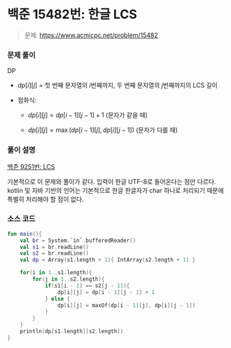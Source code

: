 # 백준 15482번: 한글 LCS

> 문제: https://www.acmicpc.net/problem/15482

### 문제 풀이

DP

- $dp[i][j]$ = 첫 번째 문자열의 $i$번째까지, 두 번째 문자열의 $j$번째까지의 LCS 길이

- 점화식:

  - $dp[i][j] = dp[i-1][j-1] + 1$ (문자가 같을 때)

  - $dp[i][j] = \max(dp[i-1][j], dp[i][j-1])$ (문자가 다를 때)

### 풀이 설명

[백준 9251번: LCS
](https://velog.io/@kosdjs/%EB%B0%B1%EC%A4%80-9251%EB%B2%88-LCS)

기본적으로 이 문제와 풀이가 같다. 입력이 한글 UTF-8로 들어온다는 점만 다르다. kotlin 및 자바 기반의 언어는 기본적으로 한글 한글자가 char 하나로 처리되기 때문에 특별히 처리해야 할 점이 없다.

### 소스 코드
```kotlin
fun main(){
    val br = System.`in`.bufferedReader()
    val s1 = br.readLine()
    val s2 = br.readLine()
    val dp = Array(s1.length + 1){ IntArray(s2.length + 1) }

    for(i in 1..s1.length){
        for(j in 1..s2.length){
            if(s1[i - 1] == s2[j - 1]){
                dp[i][j] = dp[i - 1][j - 1] + 1
            } else {
                dp[i][j] = maxOf(dp[i - 1][j], dp[i][j - 1])
            }
        }
    }
    println(dp[s1.length][s2.length])
}
```